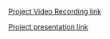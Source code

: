 [Project Video Recording link](https://drive.google.com/file/d/1F3P_5AgSwkmrpWmO_gd7eaRM_7Uu2dA1/view?usp=sharing)

[Project presentation link](https://drive.google.com/file/d/169kb_sqozxiGbdEauZcY-SpU8jfWUR8U/view?usp=sharing)


